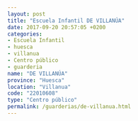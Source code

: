```yaml
---
layout: post
title: "Escuela Infantil DE VILLANÚA"
date: 2017-09-20 20:57:05 +0200
categories:
- Escuela Infantil
- huesca
- villanua
- Centro público
- guarderia
name: "DE VILLANÚA"
province: "Huesca"
location: "Villanua"
code: "22010608"
type: "Centro público"
permalink: /guarderias/de-villanua.html
---
```


